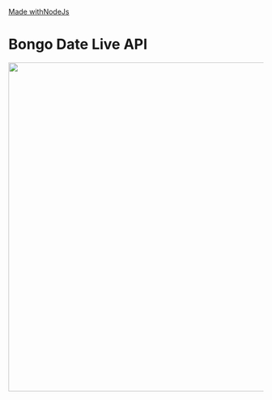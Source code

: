 [Made withNodeJs](https://img.shields.io/badge/Made%20with-Node%20JS-green?style=for-the-badge&logo=Node.js)

# Bongo Date Live API

<div align="center">
  <img src="https://github.com/fastify/graphics/raw/master/full-logo.png" width="650" height="auto"/>
</div>